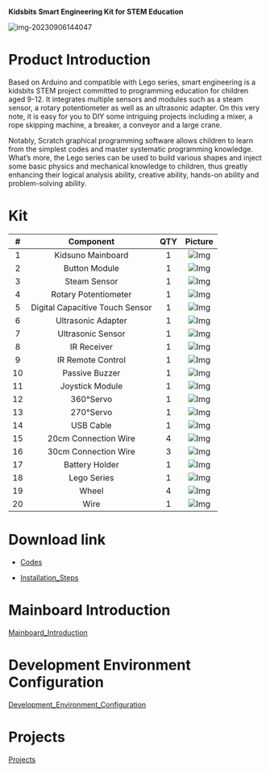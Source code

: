 
**Kidsbits Smart Engineering Kit for STEM Education**

![img-20230906144047](media/img-20230906144047.jpg)

# Product Introduction

Based on Arduino and compatible with Lego series, smart engineering is a kidsbits STEM project committed to programming education for children aged 9-12. It integrates multiple sensors and modules such as a steam sensor, a rotary potentiometer as well as an ultrasonic adapter. On this very note, it is easy for you to DIY some intriguing projects including a mixer, a rope skipping machine, a breaker, a conveyor and a large crane.

Notably, Scratch graphical programming software allows children to learn from the simplest codes and master systematic programming knowledge. What’s more, the Lego series can be used to build various shapes and inject some basic physics and mechanical knowledge to children, thus greatly enhancing their logical analysis ability, creative ability, hands-on ability and problem-solving ability.



# Kit
| # | Component | QTY | Picture |
| :--: | :--: | :--: |:--: |
| 1 | Kidsuno Mainboard | 1 | ![Img](./media/kidsuno.png) |
| 2 | Button Module | 1 | ![Img](./media/button.png) |
| 3 | Steam Sensor | 1 | ![Img](./media/Steam.png) |
| 4 | Rotary Potentiometer |1 |![Img](./media/Rotary.png) |
| 5 | Digital Capacitive Touch Sensor | 1 |![Img](./media/Capacitive.png) |
| 6 | Ultrasonic Adapter | 1 |![Img](./media/Adapter.png) |
| 7 | Ultrasonic Sensor | 1 |![Img](./media/Ultrasonic.png) |
| 8 | IR Receiver | 1 |![Img](./media/Receiver.png) |
| 9 | IR Remote Control | 1 |![Img](./media/Remote.png) |
| 10 | Passive Buzzer | 1 |![Img](./media/Buzzer.png) |
| 11 | Joystick Module | 1 |![Img](./media/Joystick.png) |
| 12 | 360°Servo | 1 | ![Img](./media/360.png) |
| 13 | 270°Servo | 1 |![Img](./media/270.png) |
| 14 | USB Cable | 1 |![Img](./media/USB.png) |
| 15 | 20cm Connection Wire | 4 | ![Img](./media/20cm.png) |
| 16 | 30cm Connection Wire | 3 | ![Img](./media/30cm.png) |
| 17 | Battery Holder | 1 |![Img](./media/Battery.png) |
| 18 | Lego Series | 1 |![Img](./media/Lego.png)|
| 19 | Wheel | 4 |![Img](./media/Wheel.png)|
| 20 | Wire | 1 |![Img](./media/Wire.png)|

# Download link

- [Codes](Codes.zip)

- [Installation_Steps](Installation_Steps.zip)

# Mainboard Introduction

[Mainboard_Introduction](Mainboard_Introduction/kidsuno_Mainboard_Introduction.md)

# Development Environment Configuration

[Development_Environment_Configuration](Development_Environment_Configuration/KidsBlock_Development_Environment_Configuration.md)

# Projects

[Projects](Projects/Projects.md)




